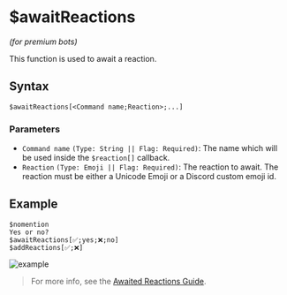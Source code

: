 # $awaitReactions
*(for premium bots)*

This function is used to await a reaction.

## Syntax
```
$awaitReactions[<Command name;Reaction>;...]
```

### Parameters
- `Command name` `(Type: String || Flag: Required)`: The name which will be used inside the `$reaction[]` callback.
- `Reaction` `(Type: Emoji || Flag: Required)`: The reaction to await. The reaction must be either a Unicode Emoji or a Discord custom emoji id.

## Example
```
$nomention
Yes or no?
$awaitReactions[✅;yes;❌;no]
$addReactions[✅;❌]
```

![example](https://user-images.githubusercontent.com/113303649/209927736-3090310a-ddbb-4712-a4c9-83969f7fc3b5.png)

> For more info, see the [Awaited Reactions Guide](../premium/awaitedReactions.md).
